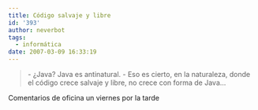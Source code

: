 ```yaml
---
title: Código salvaje y libre
id: '393'
author: neverbot
tags:
  - informática
date: 2007-03-09 16:33:19
---
```


> \- ¿Java? Java es antinatural.
  \- Eso es cierto, en la naturaleza, donde el código crece salvaje y libre, no crece con forma de Java...

Comentarios de oficina un viernes por la tarde
